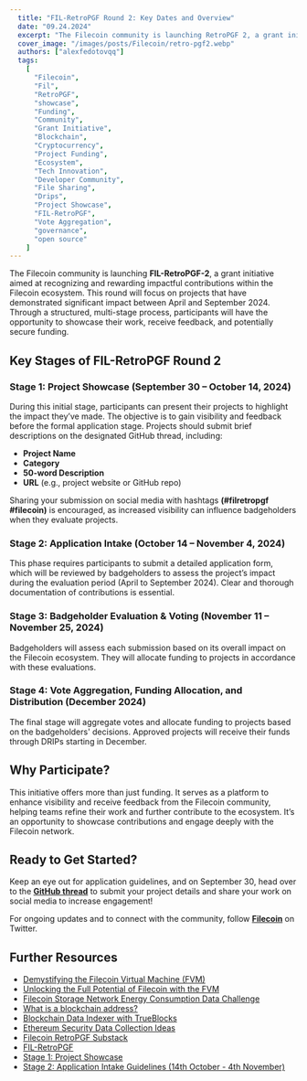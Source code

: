 ```yaml
---
  title: "FIL-RetroPGF Round 2: Key Dates and Overview"
  date: "09.24.2024"
  excerpt: "The Filecoin community is launching RetroPGF 2, a grant initiative aimed at rewarding impactful contributions within the Filecoin ecosystem."
  cover_image: "/images/posts/Filecoin/retro-pgf2.webp"
  authors: ["alexfedotovqq"]
  tags:
    [
      "Filecoin",
      "Fil",
      "RetroPGF",
      "showcase",
      "Funding", 
      "Community", 
      "Grant Initiative", 
      "Blockchain",
      "Cryptocurrency", 
      "Project Funding", 
      "Ecosystem", 
      "Tech Innovation", 
      "Developer Community", 
      "File Sharing",
      "Drips",
      "Project Showcase",
      "FIL-RetroPGF",
      "Vote Aggregation",
      "governance",
      "open source"
    ]
---
```


The Filecoin community is launching **FIL-RetroPGF-2**, a grant initiative aimed at recognizing and rewarding impactful contributions within the Filecoin ecosystem. This round will focus on projects that have demonstrated significant impact between April and September 2024. Through a structured, multi-stage process, participants will have the opportunity to showcase their work, receive feedback, and potentially secure funding.

## Key Stages of FIL-RetroPGF Round 2

### Stage 1: Project Showcase (September 30 – October 14, 2024)

During this initial stage, participants can present their projects to highlight the impact they’ve made. The objective is to gain visibility and feedback before the formal application stage. Projects should submit brief descriptions on the designated GitHub thread, including:

- **Project Name**
- **Category**
- **50-word Description**
- **URL** (e.g., project website or GitHub repo)

Sharing your submission on social media with hashtags **(#filretropgf #filecoin)** is encouraged, as increased visibility can influence badgeholders when they evaluate projects.

### Stage 2: Application Intake (October 14 – November 4, 2024)

This phase requires participants to submit a detailed application form, which will be reviewed by badgeholders to assess the project’s impact during the evaluation period (April to September 2024). Clear and thorough documentation of contributions is essential.

### Stage 3: Badgeholder Evaluation & Voting (November 11 – November 25, 2024)

Badgeholders will assess each submission based on its overall impact on the Filecoin ecosystem. They will allocate funding to projects in accordance with these evaluations.

### Stage 4: Vote Aggregation, Funding Allocation, and Distribution (December 2024)

The final stage will aggregate votes and allocate funding to projects based on the badgeholders' decisions. Approved projects will receive their funds through DRIPs starting in December.

## Why Participate?

This initiative offers more than just funding. It serves as a platform to enhance visibility and receive feedback from the Filecoin community, helping teams refine their work and further contribute to the ecosystem. It’s an opportunity to showcase contributions and engage deeply with the Filecoin network.

## Ready to Get Started?

Keep an eye out for application guidelines, and on September 30, head over to the **[GitHub thread](https://github.com/filecoin-project/community/discussions/714)** to submit your project details and share your work on social media to increase engagement!

For ongoing updates and to connect with the community, follow **[Filecoin](https://x.com/Filecoin?ref_src=twsrc%5Egoogle%7Ctwcamp%5Eserp%7Ctwgr%5Eauthor)** on Twitter.

## Further Resources

- [Demystifying the Filecoin Virtual Machine (FVM)](https://dspyt.com/Filecoin-architecture)
- [Unlocking the Full Potential of Filecoin with the FVM](https://dspyt.com/Filecoin-FVM)
- [Filecoin Storage Network Energy Consumption Data Challenge](https://dspyt.com/Filecoin_analysis)
- [What is a blockchain address?](https://dspyt.com/what-is-blockchain-address)
- [Blockchain Data Indexer with TrueBlocks](https://dspyt.com/blockchain-data-indexer-with-trueblocks)
- [Ethereum Security Data Collection Ideas](https://dspyt.com/data_collection_ideas)
- [Filecoin RetroPGF Substack](https://filretropgf.substack.com/)
- [FIL-RetroPGF](https://fil-retropgf.notion.site/FIL-RetroPGF-4b6f5358440043c8bb1bf53f0297541e)
- [Stage 1: Project Showcase](https://fil-retropgf.notion.site/Stage-1-Project-Showcase-10ad0d646da18042b92fe942ebf41090)
- [Stage 2: Application Intake Guidelines (14th October - 4th November)](https://fil-retropgf.notion.site/Stage-2-Application-Intake-Guidelines-14th-October-4th-November-394969fa60cf4b45a8d8ef5cbbfd3d7e)
